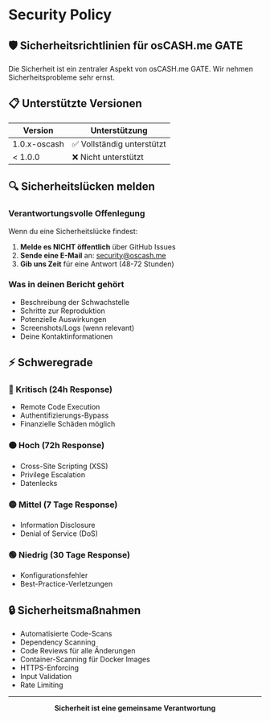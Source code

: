 # Security Policy

## 🛡️ Sicherheitsrichtlinien für osCASH.me GATE

Die Sicherheit ist ein zentraler Aspekt von osCASH.me GATE. Wir nehmen Sicherheitsprobleme sehr ernst.

## 📋 Unterstützte Versionen

| Version | Unterstützung |
| ------- | ------------ |
| 1.0.x-oscash | ✅ Vollständig unterstützt |
| < 1.0.0 | ❌ Nicht unterstützt |

## 🔍 Sicherheitslücken melden

### Verantwortungsvolle Offenlegung

Wenn du eine Sicherheitslücke findest:

1. **Melde es NICHT öffentlich** über GitHub Issues
2. **Sende eine E-Mail** an: security@oscash.me
3. **Gib uns Zeit** für eine Antwort (48-72 Stunden)

### Was in deinen Bericht gehört

- Beschreibung der Schwachstelle
- Schritte zur Reproduktion
- Potenzielle Auswirkungen
- Screenshots/Logs (wenn relevant)
- Deine Kontaktinformationen

## ⚡ Schweregrade

### 🔴 Kritisch (24h Response)
- Remote Code Execution
- Authentifizierungs-Bypass
- Finanzielle Schäden möglich

### 🟠 Hoch (72h Response)
- Cross-Site Scripting (XSS)
- Privilege Escalation
- Datenlecks

### 🟡 Mittel (7 Tage Response)
- Information Disclosure
- Denial of Service (DoS)

### 🟢 Niedrig (30 Tage Response)
- Konfigurationsfehler
- Best-Practice-Verletzungen

## 🔒 Sicherheitsmaßnahmen

- Automatisierte Code-Scans
- Dependency Scanning
- Code Reviews für alle Änderungen
- Container-Scanning für Docker Images
- HTTPS-Enforcing
- Input Validation
- Rate Limiting

---

<div align="center">
  <strong>Sicherheit ist eine gemeinsame Verantwortung</strong>
</div>